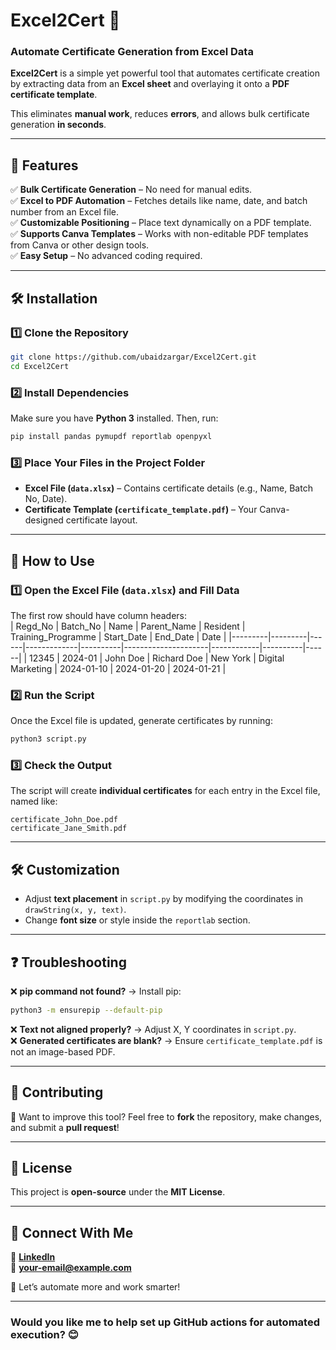 

# Excel2Cert 🚀  
### Automate Certificate Generation from Excel Data 

**Excel2Cert** is a simple yet powerful tool that automates certificate creation by extracting data from an **Excel sheet** and overlaying it onto a **PDF certificate template**.  

This eliminates **manual work**, reduces **errors**, and allows bulk certificate generation **in seconds**.  

---

## **📌 Features**  
✅ **Bulk Certificate Generation** – No need for manual edits.  
✅ **Excel to PDF Automation** – Fetches details like name, date, and batch number from an Excel file.  
✅ **Customizable Positioning** – Place text dynamically on a PDF template.  
✅ **Supports Canva Templates** – Works with non-editable PDF templates from Canva or other design tools.  
✅ **Easy Setup** – No advanced coding required.  

---

## **🛠 Installation**  

### **1️⃣ Clone the Repository**  
```sh
git clone https://github.com/ubaidzargar/Excel2Cert.git
cd Excel2Cert
```

### **2️⃣ Install Dependencies**  
Make sure you have **Python 3** installed. Then, run:  
```sh
pip install pandas pymupdf reportlab openpyxl
```

### **3️⃣ Place Your Files in the Project Folder**  
- **Excel File (`data.xlsx`)** – Contains certificate details (e.g., Name, Batch No, Date).  
- **Certificate Template (`certificate_template.pdf`)** – Your Canva-designed certificate layout.  

---

## **📜 How to Use**  

### **1️⃣ Open the Excel File (`data.xlsx`) and Fill Data**
The first row should have column headers:  
| Regd_No | Batch_No | Name | Parent_Name | Resident | Training_Programme | Start_Date | End_Date | Date |
|---------|---------|------|-------------|----------|---------------------|------------|----------|------|
| 12345   | 2024-01 | John Doe | Richard Doe | New York | Digital Marketing | 2024-01-10 | 2024-01-20 | 2024-01-21 |

### **2️⃣ Run the Script**
Once the Excel file is updated, generate certificates by running:  
```sh
python3 script.py
```

### **3️⃣ Check the Output**
The script will create **individual certificates** for each entry in the Excel file, named like:  
```
certificate_John_Doe.pdf  
certificate_Jane_Smith.pdf  
```

---

## **🛠 Customization**
- Adjust **text placement** in `script.py` by modifying the coordinates in `drawString(x, y, text)`.  
- Change **font size** or style inside the `reportlab` section.  

---

## **❓ Troubleshooting**
❌ **pip command not found?** → Install pip:  
```sh
python3 -m ensurepip --default-pip
```
❌ **Text not aligned properly?** → Adjust X, Y coordinates in `script.py`.  
❌ **Generated certificates are blank?** → Ensure `certificate_template.pdf` is not an image-based PDF.  

---

## **🤝 Contributing**
🚀 Want to improve this tool? Feel free to **fork** the repository, make changes, and submit a **pull request**!  

---

## **📜 License**
This project is **open-source** under the **MIT License**.  

---

## **📩 Connect With Me**
💼 **[LinkedIn](https://www.linkedin.com/in/your-profile/)**  
📧 **your-email@example.com**  

🚀 Let’s automate more and work smarter!  

---

### **Would you like me to help set up GitHub actions for automated execution?** 😊
